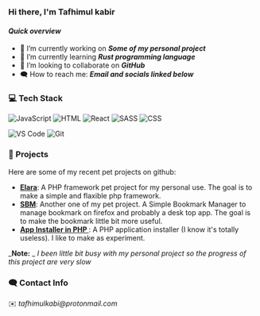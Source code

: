  ### Hi there, I'm Tafhimul kabir
 
 #### _Quick overview_
 
- 🔭 I’m currently working on _**Some of my personal project**_
- 🌱 I’m currently learning _**Rust programming language**_
- 👯 I’m looking to collaborate on _**GitHub**_
- :left_speech_bubble: How to reach me: _**Email and  socials linked below**_


### :computer: Tech Stack

![JavaScript](https://img.shields.io/badge/-javascript-F7DF1E?&style=for-the-badge&logo=javascript&logoColor=black) ![HTML](https://img.shields.io/badge/HTML5-E34F26?style=for-the-badge&logo=html5&logoColor=white) ![React](https://img.shields.io/badge/-PHP-grey?&style=for-the-badge&logo=php&logoColor=61DAFB) ![SASS](https://img.shields.io/badge/Sass-CC6699?style=for-the-badge&logo=sass&logoColor=white) ![CSS](https://img.shields.io/badge/-css3-1572B6?&style=for-the-badge&logo=css3&logoColor=white)

![VS Code](https://img.shields.io/badge/-VSCode-007ACC?&style=for-the-badge&logo=visual-studio-code&logoColor=white) ![Git](https://img.shields.io/badge/-Git-F05032?&style=for-the-badge&logo=git&logoColor=white)

### 💼 Projects
Here are some of my recent pet projects on github:

- **[Elara](https://github.com/darkmatter1971/elara)**: A PHP framework pet project for my personal use. The goal is to make a simple and flaxible php framework.
- **[SBM](https://github.com/darkmatter1971/sbm)**: Another one of my pet project. A Simple Bookmark Manager to manage bookmark on firefox and probably a desk top app. The goal is to make the bookmark little bit more useful.
- **[App Installer in PHP ](https://github.com/darkmatter1971/app-installer-php)**: A PHP application installer (I know it's totally useless). I like to make as experiment. 

_**Note:** _ _I been little bit busy with my personal project so the progress of this project are very slow_

### :left_speech_bubble: Contact Info
✉️ _tafhimulkabi@protonmail.com_  
